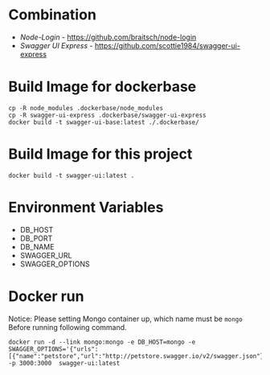 # Combination
* *Node-Login* - https://github.com/braitsch/node-login
* *Swagger UI Express* - https://github.com/scottie1984/swagger-ui-express

# Build Image for dockerbase
```
cp -R node_modules .dockerbase/node_modules
cp -R swagger-ui-express .dockerbase/swagger-ui-express
docker build -t swagger-ui-base:latest ./.dockerbase/
```

# Build Image for this project
```
docker build -t swagger-ui:latest .
```

# Environment Variables
- DB_HOST 
- DB_PORT
- DB_NAME
- SWAGGER_URL
- SWAGGER_OPTIONS

# Docker run
Notice: Please setting Mongo container up, which name must be `mongo` Before running following command. 
```
docker run -d --link mongo:mongo -e DB_HOST=mongo -e SWAGGER_OPTIONS='{"urls": [{"name":"petstore","url":"http://petstore.swagger.io/v2/swagger.json"}]}' -p 3000:3000  swagger-ui:latest
```